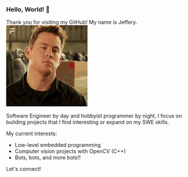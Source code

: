 ### Hello, World! 👋

Thank you for visiting my GitHub! My name is Jeffery.
![name-jeff](assets/name-jeff.GIF)

Software Engineer by day and hobbyist programmer by night, I focus on building projects that I find interesting or expand
on my SWE skills. 

My current interests:
* Low-level embedded programming
* Computer vision projects with OpenCV (C++)
* Bots, bots, and more bots!!

Let's connect!
